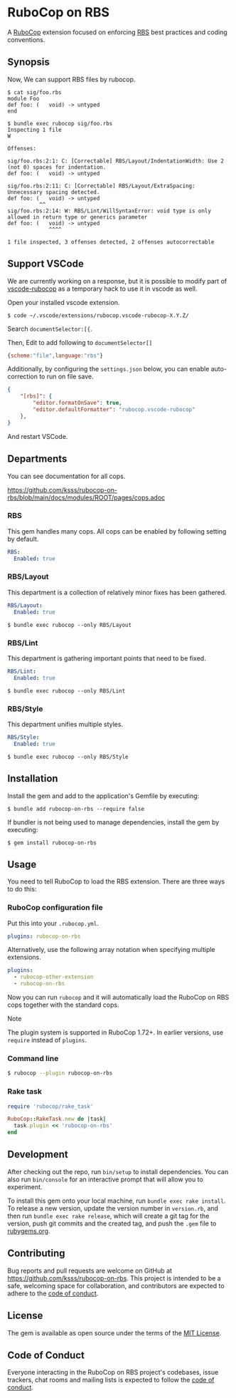 # RuboCop on RBS

A [RuboCop](https://github.com/rubocop/rubocop) extension focused on enforcing [RBS](https://github.com/ruby/rbs) best practices and coding conventions.

## Synopsis

Now, We can support RBS files by rubocop.

```console
$ cat sig/foo.rbs
module Foo
def foo: (   void) -> untyped
end

$ bundle exec rubocop sig/foo.rbs
Inspecting 1 file
W

Offenses:

sig/foo.rbs:2:1: C: [Correctable] RBS/Layout/IndentationWidth: Use 2 (not 0) spaces for indentation.
def foo: (   void) -> untyped

sig/foo.rbs:2:11: C: [Correctable] RBS/Layout/ExtraSpacing: Unnecessary spacing detected.
def foo: (   void) -> untyped
          ^^
sig/foo.rbs:2:14: W: RBS/Lint/WillSyntaxError: void type is only allowed in return type or generics parameter
def foo: (   void) -> untyped
             ^^^^

1 file inspected, 3 offenses detected, 2 offenses autocorrectable
```

## Support VSCode

We are currently working on a response, but it is possible to modify part of [vscode-rubocop](https://github.com/rubocop/vscode-rubocop) as a temporary hack to use it in vscode as well.

Open your installed vscode extension.

```
$ code ~/.vscode/extensions/rubocop.vscode-rubocop-X.Y.Z/
```

Search `documentSelector:[{`.

Then, Edit to add following to `documentSelector[]`

```js
{scheme:"file",language:"rbs"}
```

Additionally, by configuring the `settings.json` below, you can enable auto-correction to run on file save.

```json
{
    "[rbs]": {
        "editor.formatOnSave": true,
        "editor.defaultFormatter": "rubocop.vscode-rubocop"
    },
}
```

And restart VSCode.

## Departments

You can see documentation for all cops.

https://github.com/ksss/rubocop-on-rbs/blob/main/docs/modules/ROOT/pages/cops.adoc

### RBS

This gem handles many cops.
All cops can be enabled by following setting by default.

```yaml
RBS:
  Enabled: true
```

### RBS/Layout

This department is a collection of relatively minor fixes has been gathered.

```yaml
RBS/Layout:
  Enabled: true
```

```console
$ bundle exec rubocop --only RBS/Layout
```

### RBS/Lint

This department is gathering important points that need to be fixed.

```yaml
RBS/Lint:
  Enabled: true
```

```console
$ bundle exec rubocop --only RBS/Lint
```

### RBS/Style

This department unifies multiple styles.

```yaml
RBS/Style:
  Enabled: true
```

```console
$ bundle exec rubocop --only RBS/Style
```

## Installation

Install the gem and add to the application's Gemfile by executing:

    $ bundle add rubocop-on-rbs --require false

If bundler is not being used to manage dependencies, install the gem by executing:

    $ gem install rubocop-on-rbs

## Usage

You need to tell RuboCop to load the RBS extension. There are three
ways to do this:

### RuboCop configuration file

Put this into your `.rubocop.yml`.

```yaml
plugins: rubocop-on-rbs
```

Alternatively, use the following array notation when specifying multiple extensions.

```yaml
plugins:
  - rubocop-other-extension
  - rubocop-on-rbs
```

Now you can run `rubocop` and it will automatically load the RuboCop on RBS
cops together with the standard cops.

> [!NOTE]
> The plugin system is supported in RuboCop 1.72+. In earlier versions, use `require` instead of `plugins`.

### Command line

```sh
$ rubocop --plugin rubocop-on-rbs
```

### Rake task

```ruby
require 'rubocop/rake_task'

RuboCop::RakeTask.new do |task|
  task.plugin << 'rubocop-on-rbs'
end
```

## Development

After checking out the repo, run `bin/setup` to install dependencies. You can also run `bin/console` for an interactive prompt that will allow you to experiment.

To install this gem onto your local machine, run `bundle exec rake install`. To release a new version, update the version number in `version.rb`, and then run `bundle exec rake release`, which will create a git tag for the version, push git commits and the created tag, and push the `.gem` file to [rubygems.org](https://rubygems.org).

## Contributing

Bug reports and pull requests are welcome on GitHub at https://github.com/ksss/rubocop-on-rbs. This project is intended to be a safe, welcoming space for collaboration, and contributors are expected to adhere to the [code of conduct](https://github.com/ksss/rubocop-on-rbs/blob/main/CODE_OF_CONDUCT.md).

## License

The gem is available as open source under the terms of the [MIT License](https://opensource.org/licenses/MIT).

## Code of Conduct

Everyone interacting in the RuboCop on RBS project's codebases, issue trackers, chat rooms and mailing lists is expected to follow the [code of conduct](https://github.com/ksss/rubocop-on-rbs/blob/main/CODE_OF_CONDUCT.md).
